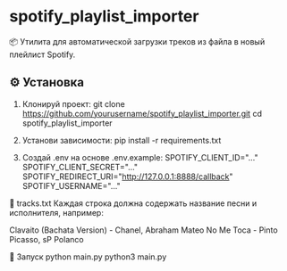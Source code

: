 # spotify_playlist_importer

📦 Утилита для автоматической загрузки треков из файла в новый плейлист Spotify.

## ⚙️ Установка

1. Клонируй проект:
   git clone https://github.com/yourusername/spotify_playlist_importer.git
   cd spotify_playlist_importer

2. Установи зависимости:
   pip install -r requirements.txt

3. Создай .env на основе .env.example:
   SPOTIFY_CLIENT_ID="..."
   SPOTIFY_CLIENT_SECRET="..."
   SPOTIFY_REDIRECT_URI="http://127.0.0.1:8888/callback"
   SPOTIFY_USERNAME="..."

📄 tracks.txt
Каждая строка должна содержать название песни и исполнителя, например:

Clavaito (Bachata Version) - Chanel, Abraham Mateo
No Me Toca - Pinto Picasso, sP Polanco

🚀 Запуск
python main.py
python3 main.py
